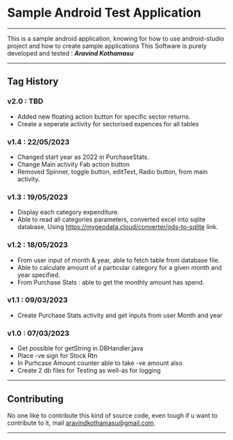 # Sample Android Test Application
---
This is a sample android application, knowing for how to use android-studio project and how to create sample applications
This Software is purely developed and tested : ___Aravind Kothamasu___

---

## Tag History

### v2.0 : TBD
 - Added new floating action button for specific sector returns.
 - Create a seperate activity for sectorised expences for all tables

### v1.4 : 22/05/2023
 - Changed start year as 2022 in PurchaseStats.
 - Change Main activity Fab action button
 - Removed Spinner, toggle button, editText, Radio button, from main activity.

### v1.3 : 19/05/2023
 - Display each category expenditure.
 - Able to read all categories parameters, converted excel into sqlite database, Using https://mygeodata.cloud/converter/ods-to-sqlite link.

### v1.2 : 18/05/2023
 - From user input of month & year, able to fetch table from database file.
 - Able to calculate amount of a particular category for a given month and year specified.
 - From Purchase Stats : able to get the monthly amount has spend.

### v1.1 : 09/03/2023

 - Create Purchase Stats activity and get inputs from user Month and year

### v1.0 : 07/03/2023

 - Get possible for getString in DBHandler.java
 - Place -ve sign for Stock Rtn
 - In Purhcase Amount counter able to take -ve amount also
 - Create 2 db files for Testing as well-as for logging

---

## Contributing

No one like to contribute this kind of source code, even tough if u want to contribute to it, mail aravindkothamasu@gmail.com.

---
